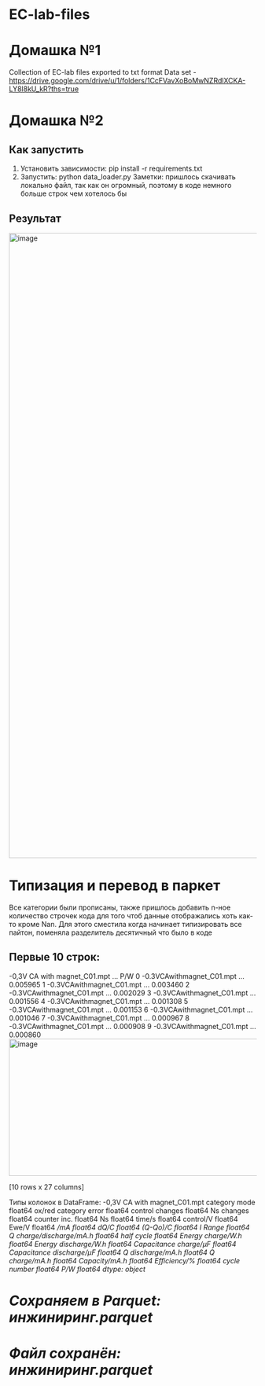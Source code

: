 # EC-lab-files
# Домашка №1
Collection of EC-lab files exported to txt format
Data set -https://drive.google.com/drive/u/1/folders/1CcFVavXoBoMwNZRdlXCKA-LY8l8kU_kR?ths=true 
# Домашка №2
## Как запустить
1. Установить зависимости:
pip install -r requirements.txt
2. Запустить:
python data_loader.py
Заметки: пришлось скачивать локально файл, так как он огромный, поэтому в коде немного больше строк чем хотелось бы
## Результат
<img width="1858" height="1272" alt="image" src="https://github.com/user-attachments/assets/70c3f804-413e-4545-96d1-e3724a700d34" />

# Типизация и перевод в паркет

Все категории были прописаны, также пришлось добавить n-ное количество строчек кода для того чтоб данные отображались хоть как-то кроме Nan. Для этого сместила когда начинает типизировать все пайтон, поменяла разделитель десятичный
что было в коде
## Первые 10 строк:
  -0,3V CA with magnet_C01.mpt  ...       P/W
0    -0.3VCAwithmagnet_C01.mpt  ...  0.005965
1    -0.3VCAwithmagnet_C01.mpt  ...  0.003460
2    -0.3VCAwithmagnet_C01.mpt  ...  0.002029
3    -0.3VCAwithmagnet_C01.mpt  ...  0.001556
4    -0.3VCAwithmagnet_C01.mpt  ...  0.001308
5    -0.3VCAwithmagnet_C01.mpt  ...  0.001153
6    -0.3VCAwithmagnet_C01.mpt  ...  0.001046
7    -0.3VCAwithmagnet_C01.mpt  ...  0.000967
8    -0.3VCAwithmagnet_C01.mpt  ...  0.000908
9    -0.3VCAwithmagnet_C01.mpt  ...  0.000860
<img width="1079" height="279" alt="image" src="https://github.com/user-attachments/assets/b2415683-8594-4a3c-8efd-9906b4f962fa" />


[10 rows x 27 columns]

Типы колонок в DataFrame:
-0,3V CA with magnet_C01.mpt    category
mode                             float64
ox/red                          category
error                            float64
control changes                  float64
Ns changes                       float64
counter inc.                     float64
Ns                               float64
time/s                           float64
control/V                        float64
Ewe/V                            float64
<I>/mA                           float64
dQ/C                             float64
(Q-Qo)/C                         float64
I Range                          float64
Q charge/discharge/mA.h          float64
half cycle                       float64
Energy charge/W.h                float64
Energy discharge/W.h             float64
Capacitance charge/µF            float64
Capacitance discharge/µF         float64
Q discharge/mA.h                 float64
Q charge/mA.h                    float64
Capacity/mA.h                    float64
Efficiency/%                     float64
cycle number                     float64
P/W                              float64
dtype: object
 # Сохраняем в Parquet: инжиниринг.parquet
# Файл сохранён: инжиниринг.parquet
